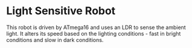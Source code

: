 # Light Sensitive Robot
This robot is driven by ATmega16 and uses an LDR to sense the ambient light. It alters its speed based on the lighting conditions - fast in bright conditions and slow in dark conditions.
